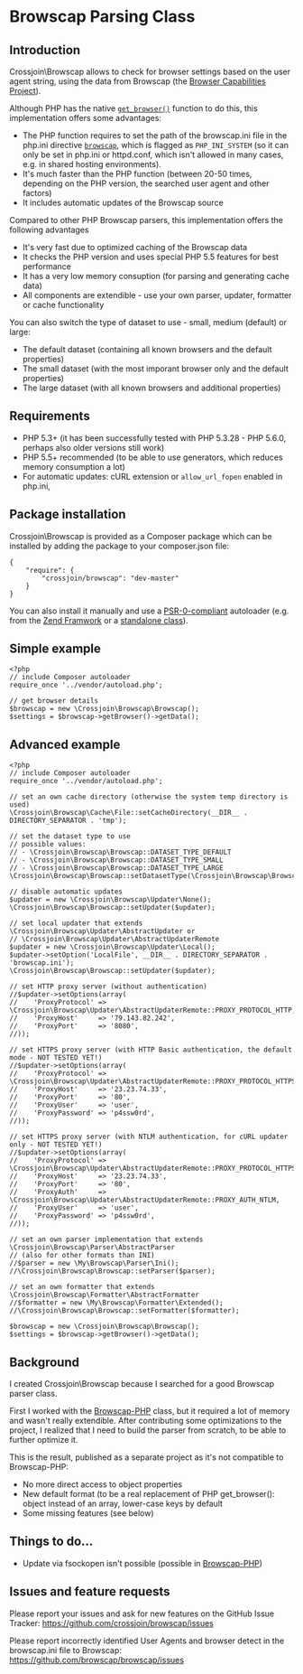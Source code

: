 Browscap Parsing Class
==============

Introduction
--------------

Crossjoin\Browscap allows to check for browser settings based on the user agent string, using the data from Browscap 
(the [Browser Capabilities Project](browscap.org)). 

Although PHP has the native [`get_browser()`](http://php.net/get_browser) function to do this, this implementation offers some advantages:
- The PHP function requires to set the path of the browscap.ini file in the php.ini directive [`browscap`](http://www.php.net/manual/en/misc.configuration.php#ini.browscap), which is flagged as `PHP_INI_SYSTEM` (so it can only be set in php.ini or httpd.conf, which isn't allowed in many cases, e.g. in shared hosting environments).
- It's much faster than the PHP function (between 20-50 times, depending on the PHP version, the searched user agent and other factors)
- It includes automatic updates of the Browscap source

Compared to other PHP Browscap parsers, this implementation offers the following advantages
- It's very fast due to optimized caching of the Browscap data
- It checks the PHP version and uses special PHP 5.5 features for best performance
- It has a very low memory consuption (for parsing and generating cache data)
- All components are extendible - use your own parser, updater, formatter or cache functionality

You can also switch the type of dataset to use - small, medium (default) or large:
- The default dataset (containing all known browsers and the default properties)
- The small dataset (with the most imporant browser only and the default properties)
- The large dataset (with all known browsers and additional properties) 

Requirements
--------------
- PHP 5.3+ (it has been successfully tested with PHP 5.3.28 - PHP 5.6.0, perhaps also older versions still work)
- PHP 5.5+ recommended (to be able to use generators, which reduces memory consumption a lot)
- For automatic updates: cURL extension or `allow_url_fopen` enabled in php.ini, 


Package installation
--------------
Crossjoin\Browscap is provided as a Composer package which can be installed by adding the package to your composer.json file:
```
{
    "require": {
        "crossjoin/browscap": "dev-master"
    }
}
```

You can also install it manually and use a [PSR-0-compliant](http://www.php-fig.org/psr/psr-0/) autoloader (e.g. from the [Zend Framwork](http://framework.zend.com/manual/2.3/en/modules/zend.loader.standard-autoloader.html) or a [standalone class](https://gist.github.com/lisachenko/1335891)).


Simple example
--------------
```
<?php
// include Composer autoloader
require_once '../vendor/autoload.php';

// get browser details
$browscap = new \Crossjoin\Browscap\Browscap();
$settings = $browscap->getBrowser()->getData();
```


Advanced example
--------------
```
<?php
// include Composer autoloader
require_once '../vendor/autoload.php';

// set an own cache directory (otherwise the system temp directory is used)
\Crossjoin\Browscap\Cache\File::setCacheDirectory(__DIR__ . DIRECTORY_SEPARATOR . 'tmp');

// set the dataset type to use
// possible values:
// - \Crossjoin\Browscap\Browscap::DATASET_TYPE_DEFAULT
// - \Crossjoin\Browscap\Browscap::DATASET_TYPE_SMALL
// - \Crossjoin\Browscap\Browscap::DATASET_TYPE_LARGE
\Crossjoin\Browscap\Browscap::setDatasetType(\Crossjoin\Browscap\Browscap::DATASET_TYPE_SMALL);

// disable automatic updates
$updater = new \Crossjoin\Browscap\Updater\None();
\Crossjoin\Browscap\Browscap::setUpdater($updater);

// set local updater that extends \Crossjoin\Browscap\Updater\AbstractUpdater or 
// \Crossjoin\Browscap\Updater\AbstractUpdaterRemote
$updater = new \Crossjoin\Browscap\Updater\Local();
$updater->setOption('LocalFile', __DIR__ . DIRECTORY_SEPARATOR . 'browscap.ini');
\Crossjoin\Browscap\Browscap::setUpdater($updater);

// set HTTP proxy server (without authentication)
//$updater->setOptions(array(
//    'ProxyProtocol' => \Crossjoin\Browscap\Updater\AbstractUpdaterRemote::PROXY_PROTOCOL_HTTP,
//    'ProxyHost'     => '79.143.82.242',
//    'ProxyPort'     => '8080',
//));

// set HTTPS proxy server (with HTTP Basic authentication, the default mode - NOT TESTED YET!)
//$updater->setOptions(array(
//    'ProxyProtocol' => \Crossjoin\Browscap\Updater\AbstractUpdaterRemote::PROXY_PROTOCOL_HTTPS,
//    'ProxyHost'     => '23.23.74.33',
//    'ProxyPort'     => '80',
//    'ProxyUser'     => 'user',
//    'ProxyPassword' => 'p4ssw0rd',
//));

// set HTTPS proxy server (with NTLM authentication, for cURL updater only - NOT TESTED YET!)
//$updater->setOptions(array(
//    'ProxyProtocol' => \Crossjoin\Browscap\Updater\AbstractUpdaterRemote::PROXY_PROTOCOL_HTTPS,
//    'ProxyHost'     => '23.23.74.33',
//    'ProxyPort'     => '80',
//    'ProxyAuth'     => \Crossjoin\Browscap\Updater\AbstractUpdaterRemote::PROXY_AUTH_NTLM,
//    'ProxyUser'     => 'user',
//    'ProxyPassword' => 'p4ssw0rd',
//));

// set an own parser implementation that extends \Crossjoin\Browscap\Parser\AbstractParser 
// (also for other formats than INI)
//$parser = new \My\Browscap\Parser\Ini();
//\Crossjoin\Browscap\Browscap::setParser($parser);

// set an own formatter that extends \Crossjoin\Browscap\Formatter\AbstractFormatter
//$formatter = new \My\Browscap\Formatter\Extended();
//\Crossjoin\Browscap\Browscap::setFormatter($formatter);

$browscap = new \Crossjoin\Browscap\Browscap();
$settings = $browscap->getBrowser()->getData();
```


Background
--------------

I created Crossjoin\Browscap because I searched for a good Browscap parser class. 

First I worked with the [Browscap-PHP](https://github.com/browscap/browscap-php) class, but it required a lot of memory and wasn't really extendible. After contributing some optimizations to the project, I realized that I need to build the parser from scratch, to be able to further optimize it.

This is the result, published as a separate project as it's not compatible to Browscap-PHP:
- No more direct access to object properties
- New default format (to be a real replacement of PHP get_browser(): object instead of an array, lower-case keys by default
- Some missing features (see below)


Things to do...
--------------
- Update via fsockopen isn't possible (possible in [Browscap-PHP](https://github.com/browscap/browscap-php))


Issues and feature requests
---------------------------

Please report your issues and ask for new features on the GitHub Issue Tracker: 
https://github.com/crossjoin/browscap/issues

Please report incorrectly identified User Agents and browser detect in the browscap.ini file to Browscap: 
https://github.com/browscap/browscap/issues